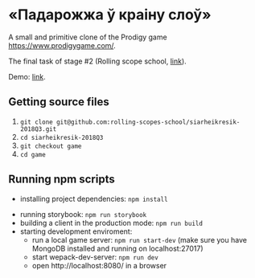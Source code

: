 # «Падарожжа ў краіну слоў»

A small and primitive clone of the Prodigy game https://www.prodigygame.com/.

The final task of stage #2 (Rolling scope school, [link](https://github.com/rolling-scopes-school/tasks/blob/2018-Q3/tasks/game.md)).

Demo: [link](https://siarheikresik.github.io/game-2018Q3-landing/).

## Getting source files

1. `git clone git@github.com:rolling-scopes-school/siarheikresik-2018Q3.git`
2. `cd siarheikresik-2018Q3`
3. `git checkout game`
4. `cd game`

## Running npm scripts

- installing project dependencies: `npm install`

* running storybook: `npm run storybook`
* building a client in the production mode: `npm run build`
* starting development enviroment:
    - run a local game server: `npm run start-dev` (make sure you have MongoDB installed and running on localhost:27017)
    - start wepack-dev-server: `npm run dev`
    - open http://localhost:8080/ in a browser
